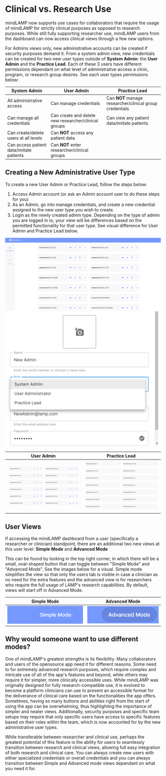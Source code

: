 # Clinical vs. Research Use

mindLAMP now supports use cases for collaborators that require the usage of mindLAMP for strictly clinical purposes as opposed to research purposes. While still fully supporting researcher use, mindLAMP users from the dashboard can now access clinical views through a few new options.

For Admins views only, new administrative accounts can be created if security purposes demand it. From a system admin view, new credentials can be created for two new user types outside of **System Admin**: the **User Admin** and the **Practice Lead**. Each of these 3 users have different permissions dependant on what level of administrative access a clinic, program, or research group desires. See each user types permissions below:

| System Admin                  | User Admin             | Practice Lead              |  
|----------------               |------------------------| ---------------------------| 
| All administrative access     | Can manage credentials | Can **NOT** manage researcher/clinical group credentials |
| Can manage all credentials    | Can create and delete new researcher/clinical groups| Can view any patient data/imitate patients|
| Can create/delete users at all levels| Can **NOT** access any patient data|                     |
| Can access patient data/imitate patients  | Can **NOT** enter researcher/clinical groups|                     |

## Creating a New Administrative User Type
To create a new User Admin or Practice Lead, follow the steps below:

1. Access Admin account (or ask an Admin account user to do these steps for you)
1. As an Admin, go into manage credentials, and create a new credential assigned to the new user type you wish to create.
1. Login as the newly created admin type. Depending on the type of admin you are logged in to, your view will be differences based on the permitted functionality for that user type. See visual difference for User Admin and Practice Lead below.

![](assets/adminview.png)
![](assets/newadmin.png)

| User Admin                | Practice Lead          |
|----------------               |------------------------| 
| ![](assets/useradmin.png)   | ![](assets/practicelead.png) |

## User Views

If accessing the mindLAMP dashboard from a user (specifically a researcher or clinician) standpoint, there are an additional two new views at this user level: **Simple Mode** and **Advanced Mode**

This can be found by looking in the top right corner, in which there will be a small, oval-shaped button that can toggle between "Simple Mode" and "Advanced Mode". See the images below for a visual. Simple mode simplifies the view so that only the users tab is visible in case a clinician as no need for the extra features and the advanced view is for researchers who require the full usage of LAMP's research capabilities. By default, views will start off in Advanced Mode.

| Simple Mode  | Advanced Mode |
| ----------- | ----------- |
| ![](assets/simple.png)      | ![](assets/advanced.png) |

## Why would someone want to use different modes?

One of mindLAMP's greatest strengths is its flexibility. Many collaborators and users of the opensource app need it for different reasons. Some need to for extremely advanced research purposes, which require complex and intricate use of all of the app's features and beyond, while others may require it for simpler, more clinically accessible uses. While mindLAMP was originally designed for fully research-compatible use, it is evolved to become a platform clinicians can use to present an accessible format for the deliverance of clinical care based on the functionalities the app offers. Sometimes, having so many buttons and abilities right from the start of using the app can be overwhelming, thus highlighting the importance of simpler and neater views. Additionally, security purposes and specific team setups may require that only specific users have access to specific features based on their roles within the team, which is now accounted for by the new administrative user types.

While transferable between researcher and clinical use, perhaps the greatest potential of this feature is the ability for users to seamlessly transition between research and clinical views, allowing full easy integration of both research and clinical care. You can always create new users with either specialized credentials or overall credentials and you can always transition between Simple and Advanced mode views dependant on what you need it for. 
